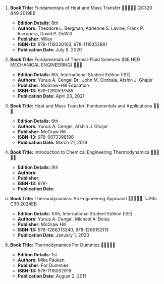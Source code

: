 1. **Book Title:** Fundamentals of Heat and Mass Transfer 🚨🚨🚨🚨🚨 QC320 B49 2019EB
   - **Edition Details:** 8th
   - **Authors:** Theodore L. Bergman, Adrienne S. Lavine, Frank P. Incropera, David P. DeWitt 
   - **Publisher:** Wiley
   - **ISBN-13:** 978-1119330103, 978-1119353881
   - **Publication Date:** July 8, 2020

2. **Book Title:** Fundamentals of Thermal-Fluid Sciences (ISE HED MECHANICAL ENGINEERING) 📒🔐🚫
   - **Edition Details:** 6th, International Student Edition (ISE)
   - **Authors:** Yunus A. Cengel Dr., John M. Cimbala, Afshin J. Ghajar
   - **Publisher:** McGraw-Hill Education
   - **ISBN-13:** 978-1260597585
   - **Publication Date:** April 23, 2021

3. **Book Title:** Heat and Mass Transfer: Fundamentals and Applications 📒🔐🚫
   - **Edition Details:** 6th
   - **Authors:** Yunus A. Cengel, Afshin J. Ghajar
   - **Publisher:** McGraw Hill
   - **ISBN-13:** 978-0073398198 
   - **Publication Date:** March 21, 2019

4. **Book Title:** Introduction to Chemical Engineering Thermodynamics 🚨🚨🚨🚨🚨
   - **Edition Details:** 9th
   - **Authors:** 
   - **Publisher:** 
   - **ISBN-13:** 978-
   - **Publication Date:** 

5. **Book Title:** Thermodynamics: An Engineering Approach 🚨🚨🚨🚨🚨 TJ265 C39 2024EB
   - **Edition Details:** 10th, International Student Edition (ISE)
   - **Authors:** Yunus A. Cengel, Michael A. Boles
   - **Publisher:** McGraw Hill
   - **ISBN-13:** 978-1266313240, 978-1266152115
   - **Publication Date:** January 1, 2023

6. **Book Title:** Thermodynamics For Dummies 🚨🚨🚨🚨🚨
   - **Edition Details:** 1st
   - **Authors:** Mike Pauken
   - **Publisher:** For Dummies
   - **ISBN-13:** 978-1118002919
   - **Publication Date:** August 2, 2011
